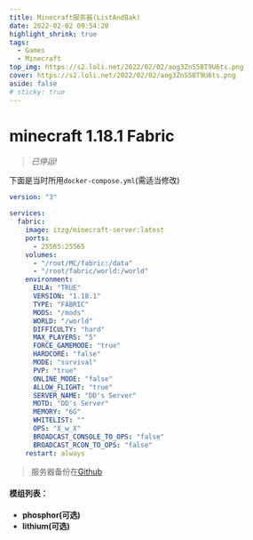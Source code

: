 ```yaml
---
title: Minecraft服务器(ListAndBak)
date: 2022-02-02 09:54:20
highlight_shrink: true
tags:
  - Games
  - Minecraft
top_img: https://s2.loli.net/2022/02/02/aog3ZnS5BT9U6ts.png
cover: https://s2.loli.net/2022/02/02/aog3ZnS5BT9U6ts.png
aside: false
# sticky: true
---
```


# minecraft 1.18.1 Fabric

> *已停运!*

下面是当时所用`docker-compose.yml`(需适当修改)

``` yaml
version: "3"

services:
  fabric:
    image: itzg/minecraft-server:latest
    ports:
      - 25565:25565
    volumes:
      - "/root/MC/fabric:/data"
      - "/root/fabric/world:/world"
    environment:
      EULA: "TRUE"
      VERSION: "1.18.1"
      TYPE: "FABRIC"
      MODS: "/mods"
      WORLD: "/world"
      DIFFICULTY: "hard"
      MAX_PLAYERS: "5"
      FORCE_GAMEMODE: "true"
      HARDCORE: "false"
      MODE: "survival"
      PVP: "true"
      ONLINE_MODE: "false"
      ALLOW_FLIGHT: "true"
      SERVER_NAME: "DD's Server"
      MOTD: "DD's Server"
      MEMORY: "6G"
      WHITELIST: ""
      OPS: "X_w_X"
      BROADCAST_CONSOLE_TO_OPS: "false"
      BROADCAST_RCON_TO_OPS: "false"
    restart: always
```



<!-- 

<script src="https://cdn.jsdelivr.net/gh/leonardosnt/mc-player-counter/dist/mc-player-counter.min.js"></script>

服务器地址：`mc.xwxstudio.xyz:11055`

游戏类型：原版

目前在线玩家： <span data-playercounter-ip="mc.xwxstudio.xyz:11055">0</span>  人。 

-->

> 服务器备份在[Github](https://github.com/XwX12596/Fabric118)
> 

#### 模组列表：
- **phosphor(可选)**
- **lithium(可选)**
